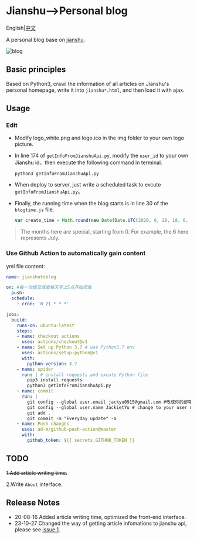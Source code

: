 # Jianshu-->Personal blog

English|[中文](README_CN.md)

A personal blog base on [jianshu](https://www.jianshu.com).

![blog](blog-0816.png)

## Basic principles

Based on Python3, crawl the information of all articles on Jianshu's personal homepage, write it into `jianshu*.html`, and then load it with ajax.

## Usage

### Edit

* Modify logo_white.png and logo.ico in the img folder to your own logo picture.

* In line 174 of `getInfoFromJianshuApi.py`, modify the `user_id` to your own Jianshu id，then execute the following command in terminal.

  ```shell
  python3 getInfoFromJianshuApi.py
  ```

* When deploy to server, just write a scheduled task to excute `getInfoFromJianshuApi.py`。

* Finally, the running time when the blog starts is in line 30 of the `blogtime.js` file.

  ```javascript
  var create_time = Math.round(new Date(Date.UTC(2020, 6, 28, 18, 0, 0))
  ```

>The months here are special, starting from 0. For example, the 6 here represents July.
### Use Github Action to automatically gain content
yml file content:

```yml
name: jianshutoblog

on: #每一次提交或者每天早上5点开始爬取
  push:
  schedule:
    - cron: '0 21 * * *'

jobs:
  build:
    runs-on: ubuntu-latest
    steps:
    - name: checkout actions
      uses: actions/checkout@v1
    - name: Set up Python 3.7 # use Python3.7 env
      uses: actions/setup-python@v1
      with:
        python-version: 3.7
    - name: spider
      run: | # install requests and excute Python file
        pip3 install requests
        python3 getInfoFromJianshuApi.py
    - name: commit
      run: |
        git config --global user.email jackyu0915@gmail.com #改成你的邮箱
        git config --global user.name JackietYu # change to your user name
        git add .
        git commit -m "Everyday update" -a
    - name: Push changes
      uses: ad-m/github-push-action@master
      with:
        github_token: ${{ secrets.GITHUB_TOKEN }}
```

## TODO

~~1.Add article writing time.~~

2.Write `About` interface.

## Release Notes

- 20-08-16 Added article writing time, optimized the front-end interface. 
- 23-10-27 Changed the way of getting article infomations to jianshu api, please see [issue 1](https://github.com/yulianjie/jianshutoblog/issues/1).